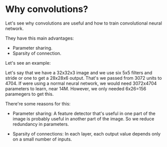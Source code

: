 # Why convolutions?

Let's see why convolutions are useful and how to train convolutional neural network.

They have this main advantages:

- Parameter sharing.
- Sparsity of connection.

Let's see an example:

Let's say that we have a 32x32x3 image and we use six 5x5 filters and stride or one to get a 28x28x6 output. That's we passed from 3072 units to 4704. If were using a normal neural network, we would need 3072x4704 parameters to learn, near 14M. However, we only needed 6x26=156 paramegers to get this.

There're some reasons for this:

- Parameter sharing: A feature detector that's useful in one part of the image is probably useful in another part of the image. So we reduce redundancy in parameters.

- Sparsity of connections: In each layer, each output value depends only on a small number of inputs.
